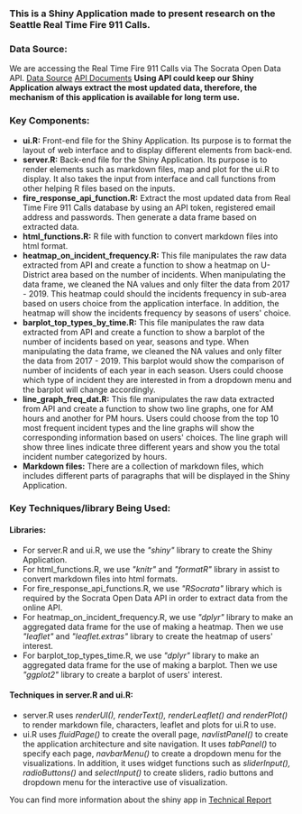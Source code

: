 ### This is a Shiny Application made to present research on the Seattle Real Time Fire 911 Calls.

### Data Source:
We are accessing the Real Time Fire 911 Calls via The Socrata Open Data API.
[Data Source](https://data.seattle.gov/Public-Safety/Seattle-Real-Time-Fire-911-Calls/kzjm-xkqj)
[API Documents](https://dev.socrata.com/foundry/data.seattle.gov/kzjm-xkqj)
**Using API could keep our Shiny Application always extract the most updated data, therefore, the mechanism of this application is available for long term use.**

### Key Components:
* **ui.R:** Front-end file for the Shiny Application. Its purpose is to format the layout of web interface and to display different elements from back-end.
* **server.R:** Back-end file for the Shiny Application. Its purpose is to render elements such as markdown files, map and plot for the ui.R to display. It also takes the input from interface and call functions from other helping R files based on the inputs.
* **fire_response_api_function.R:** Extract the most updated data from Real Time Fire 911 Calls database by using an API token, registered email address and passwords. Then generate a data frame based on extracted data.
* **html_functions.R:** R file with function to convert markdown files into html format.
* **heatmap_on_incident_frequency.R:** This file manipulates the raw data extracted from API and create a function to show a heatmap on U-District area based on the number of incidents. When manipulating the data frame, we cleaned the NA values and only filter the data from 2017 - 2019. This heatmap could should the incidents frequency in sub-area based on users choice from the application interface. In addition, the heatmap will show the incidents frequency by seasons of users' choice. 
* **barplot_top_types_by_time.R:** This file manipulates the raw data extracted from API and create a function to show a barplot of the number of incidents based on year, seasons and type. When manipulating the data frame, we cleaned the NA values and only filter the data from 2017 - 2019. This barplot would show the comparison of number of incidents of each year in each season. Users could choose which type of incident they are interested in from a dropdown menu and the barplot will change accordingly.
* **line_graph_freq_dat.R:** This file manipulates the raw data extracted from API and create a function to show two line graphs, one for AM hours and another for PM hours. Users could choose from the top 10 most frequent incident types and the line graphs will show the corresponding information based on users' choices. The line graph will show three lines indicate three different years and show you the total incident number categorized by hours.
* **Markdown files:** There are a collection of markdown files, which includes different parts of paragraphs that will be displayed in the Shiny Application.

### Key Techniques/library Being Used:
#### Libraries:
* For server.R and ui.R, we use the _"shiny"_ library to create the Shiny Application.
* For html_functions.R, we use _"knitr"_ and _"formatR"_ library in assist to convert markdown files into html formats.
* For fire_response_api_functions.R, we use _"RSocrata"_ library which is required by the Socrata Open Data API in order to extract data from the online API.
* For heatmap_on_incident_frequency.R, we use _"dplyr"_ library to make an aggregated data frame for the use of making a heatmap. Then we use _"leaflet"_ and _"leaflet.extras"_ library to create the heatmap of users' interest.
* For barplot_top_types_time.R, we use _"dplyr"_ library to make an aggregated data frame for the use of making a barplot. Then we use _"ggplot2"_ library to create a barplot of users' interest.

#### Techniques in server.R and ui.R:
* server.R uses _renderUI(), renderText(), renderLeaflet() and renderPlot()_ to render markdown file, characters, leaflet and plots for ui.R to use.
* ui.R uses _fluidPage()_ to create the overall page, _navlistPanel()_ to create the application architecture and site navigation. It uses _tabPanel()_ to specify each page, _navbarMenu()_ to create a dropdown menu for the visualizations. In addition, it uses widget functions such as _sliderInput(), radioButtons()_ and _selectInput()_ to create sliders, radio buttons and dropdown menu for the interactive use of visualization.

You can find more information about the shiny app in [Technical Report](https://github.com/Wayne-86/U-District-Fire-Responses/wiki/Technical-Report)

